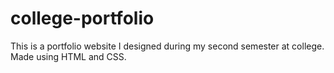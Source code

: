 # college-portfolio
This is a portfolio website I designed during my second semester at college. Made using HTML and CSS.
